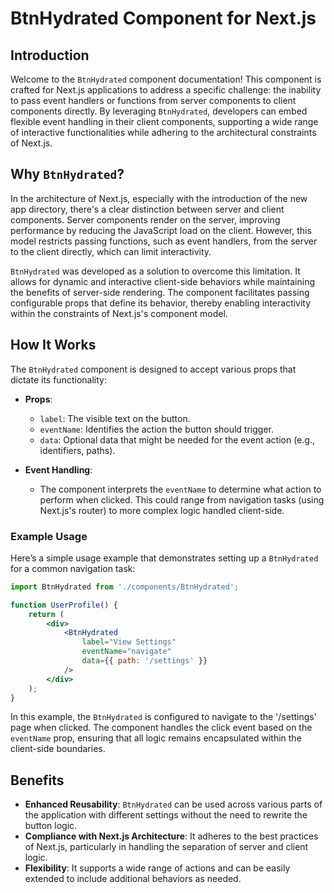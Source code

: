 # BtnHydrated Component for Next.js

## Introduction

Welcome to the `BtnHydrated` component documentation! This component is crafted for Next.js applications to address a specific challenge: the inability to pass event handlers or functions from server components to client components directly. By leveraging `BtnHydrated`, developers can embed flexible event handling in their client components, supporting a wide range of interactive functionalities while adhering to the architectural constraints of Next.js.

## Why `BtnHydrated`?

In the architecture of Next.js, especially with the introduction of the new app directory, there's a clear distinction between server and client components. Server components render on the server, improving performance by reducing the JavaScript load on the client. However, this model restricts passing functions, such as event handlers, from the server to the client directly, which can limit interactivity.

`BtnHydrated` was developed as a solution to overcome this limitation. It allows for dynamic and interactive client-side behaviors while maintaining the benefits of server-side rendering. The component facilitates passing configurable props that define its behavior, thereby enabling interactivity within the constraints of Next.js's component model.

## How It Works

The `BtnHydrated` component is designed to accept various props that dictate its functionality:

- **Props**:
  - `label`: The visible text on the button.
  - `eventName`: Identifies the action the button should trigger.
  - `data`: Optional data that might be needed for the event action (e.g., identifiers, paths).

- **Event Handling**:
  - The component interprets the `eventName` to determine what action to perform when clicked. This could range from navigation tasks (using Next.js's router) to more complex logic handled client-side.

### Example Usage

Here’s a simple usage example that demonstrates setting up a `BtnHydrated` for a common navigation task:

```jsx
import BtnHydrated from './components/BtnHydrated';

function UserProfile() {
    return (
        <div>
            <BtnHydrated
                label="View Settings"
                eventName="navigate"
                data={{ path: '/settings' }}
            />
        </div>
    );
}
```

In this example, the `BtnHydrated` is configured to navigate to the '/settings' page when clicked. The component handles the click event based on the `eventName` prop, ensuring that all logic remains encapsulated within the client-side boundaries.

## Benefits

- **Enhanced Reusability**: `BtnHydrated` can be used across various parts of the application with different settings without the need to rewrite the button logic.
- **Compliance with Next.js Architecture**: It adheres to the best practices of Next.js, particularly in handling the separation of server and client logic.
- **Flexibility**: It supports a wide range of actions and can be easily extended to include additional behaviors as needed.


